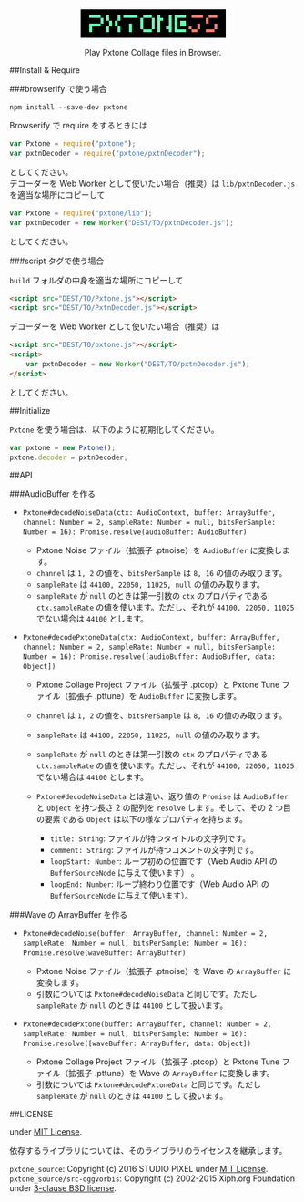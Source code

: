<style>
.pixelated {
	-ms-interpolation-mode: nearest-neighbor;
	image-rendering: -webkit-optimize-contrast;
	image-rendering: -moz-crisp-edges;
	image-rendering: -o-crisp-edges;
	image-rendering: pixelated;
}
</style>

<div align="center"><img class="pixelated" src="pxtonejs.png" width="255" height="50" alt="PxtoneJS"></div>

<p align="center">
	Play Pxtone Collage files in Browser.
</p>


##Install & Require

###browserify で使う場合

```
npm install --save-dev pxtone
```

Browserify で require をするときには

```javascript
var Pxtone = require("pxtone");
var pxtnDecoder = require("pxtone/pxtnDecoder");
```
としてください。  
デコーダーを Web Worker として使いたい場合（推奨）は `lib/pxtnDecoder.js` を適当な場所にコピーして

```javascript
var Pxtone = require("pxtone/lib");
var pxtnDecoder = new Worker("DEST/TO/pxtnDecoder.js");
```

としてください。

###script タグで使う場合

`build` フォルダの中身を適当な場所にコピーして

```html
<script src="DEST/TO/Pxtone.js"></script>
<script src="DEST/TO/PxtnDecoder.js"></script>
```

デコーダーを Web Worker として使いたい場合（推奨）は

```html
<script src="DEST/TO/pxtone.js"></script>
<script>
	var pxtnDecoder = new Worker("DEST/TO/pxtnDecoder.js");
</script>
```

としてください。

##Initialize

`Pxtone` を使う場合は、以下のように初期化してください。

```javascript
var pxtone = new Pxtone();
pxtone.decoder = pxtnDecoder;
```

##API

###AudioBuffer を作る
  
* `Pxtone#decodeNoiseData(ctx: AudioContext, buffer: ArrayBuffer, channel: Number = 2, sampleRate: Number = null, bitsPerSample: Number = 16): Promise.resolve(audioBuffer: AudioBuffer)`

  * Pxtone Noise ファイル（拡張子 .ptnoise）を `AudioBuffer` に変換します。
  * `channel` は `1, 2` の値を、`bitsPerSample` は `8, 16` の値のみ取ります。
  * `sampleRate` は `44100, 22050, 11025, null` の値のみ取ります。
  * `sampleRate` が `null` のときは第一引数の `ctx` のプロパティである `ctx.sampleRate` の値を使います。ただし、それが `44100, 22050, 11025` でない場合は `44100` とします。

* `Pxtone#decodePxtoneData(ctx: AudioContext, buffer: ArrayBuffer, channel: Number = 2, sampleRate: Number = null, bitsPerSample: Number = 16): Promise.resolve([audioBuffer: AudioBuffer, data: Object])`

  * Pxtone Collage Project ファイル（拡張子 .ptcop）と Pxtone Tune ファイル（拡張子 .pttune）を `AudioBuffer` に変換します。
  * `channel` は `1, 2` の値を、`bitsPerSample` は `8, 16` の値のみ取ります。
  * `sampleRate` は `44100, 22050, 11025, null` の値のみ取ります。
  * `sampleRate` が `null` のときは第一引数の `ctx` のプロパティである `ctx.sampleRate` の値を使います。ただし、それが `44100, 22050, 11025` でない場合は `44100` とします。
  
  * `Pxtone#decodeNoiseData` とは違い、返り値の `Promise` は `AudioBuffer` と `Object` を持つ長さ 2 の配列を `resolve` します。そして、その 2 つ目の要素である `Object` は以下の様なプロパティを持ちます。
    * `title: String`: ファイルが持つタイトルの文字列です。
    * `comment: String`: ファイルが持つコメントの文字列です。
    * `loopStart: Number`: ループ初めの位置です（Web Audio API の `BufferSourceNode` に与えて使います） 。
    * `loopEnd: Number`: ループ終わり位置です（Web Audio API の `BufferSourceNode` に与えて使います）。

###Wave の ArrayBuffer を作る

* `Pxtone#decodeNoise(buffer: ArrayBuffer, channel: Number = 2, sampleRate: Number = null, bitsPerSample: Number = 16): Promise.resolve(waveBuffer: ArrayBuffer)`

  * Pxtone Noise ファイル（拡張子 .ptnoise）を Wave の `ArrayBuffer` に変換します。
  * 引数については `Pxtone#decodeNoiseData` と同じです。ただし `sampleRate` が `null` のときは `44100` として扱います。

* `Pxtone#decodePxtone(buffer: ArrayBuffer, channel: Number = 2, sampleRate: Number = null, bitsPerSample: Number = 16): Promise.resolve([waveBuffer: ArrayBuffer, data: Object])`

  * Pxtone Collage Project ファイル（拡張子 .ptcop）と Pxtone Tune ファイル（拡張子 .pttune）を Wave の `ArrayBuffer` に変換します。
  * 引数については `Pxtone#decodePxtoneData` と同じです。ただし `sampleRate` が `null` のときは `44100` として扱います。

##LICENSE

under [MIT License](http://petamoriken.mit-license.org/2016).

依存するライブラリについては、そのライブラリのライセンスを継承します。

`pxtone_source`: Copyright (c) 2016 STUDIO PIXEL under [MIT License](pxtone_source/LICENSE.txt).  
`pxtone_source/src-oggvorbis`: Copyright (c) 2002-2015 Xiph.org Foundation under [3-clause BSD license](pxtone_source/src-oggvorbis/COPYING).






